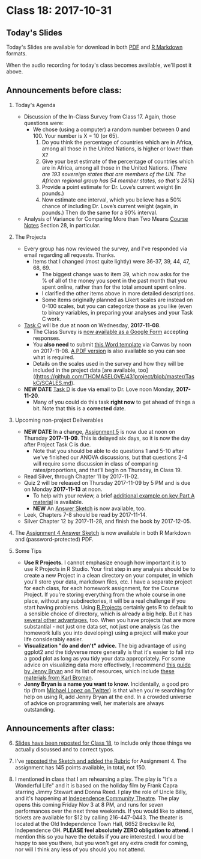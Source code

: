 # Class 18: 2017-10-31

## Today's Slides

Today's Slides are available for download in both [PDF](https://github.com/THOMASELOVE/431slides/blob/master/class_18/431_2017_class-18-slides.pdf) and [R Markdown](https://github.com/THOMASELOVE/431slides/blob/master/class_18/431_2017_class-18-slides.Rmd) formats. 

When the audio recording for today's class becomes available, we'll post it above.

## Announcements before class:

1. Today's Agenda
    - Discussion of the In-Class Survey from Class 17. Again, those questions were:
        - We chose (using a computer) a random number between 0 and 100. Your number is X = 10 (or 65).
            1. Do you think the percentage of countries which are in Africa, among all those in the United Nations, is higher or lower than X?
            2. Give your best estimate of the percentage of countries which are in Africa, among all those in the United Nations. (*There are 193 sovereign states that are members of the UN. The African regional group has 54 member states, so that's 28%*)
            3. Provide a point estimate for Dr. Love’s current weight (in pounds.) 
            4. Now estimate one interval, which you believe has a 50% chance of including Dr. Love’s current weight (again, in pounds.) Then do the same for a 90% interval.
    - Analysis of Variance for Comparing More than Two Means [Course Notes](https://thomaselove.github.io/431notes/) Section 28, in particular.
    
2. The Projects
    - Every group has now reviewed the survey, and I've responded via email regarding all requests. Thanks.
        - Items that I changed (most quite lightly) were 36-37, 39, 44, 47, 68, 69. 
            - The biggest change was to item 39, which now asks for the % of all of the money you spent in the past month that you spent online, rather than for the total amount spent online.
            - I clarified the other items above in more detailed descriptions.
            - Some items originally planned as Likert scales are instead on 0-100 scales, but you can categorize those as you like (even to binary variables, in preparing your analyses and your Task C work.
     - [Task C](https://github.com/THOMASELOVE/431project/tree/master/TaskC) will be due at noon on Wednesday, **2017-11-08**. 
        - The Class Survey is [now available as a Google Form](https://goo.gl/forms/bB1xJ16NnLihP9Gu1) accepting responses.
        - You **also need** to submit [this Word template](https://github.com/THOMASELOVE/431project/blob/master/TaskC/2017_task_C_template_for_YOUR_NAME.docx) via Canvas by noon on 2017-11-08. [A PDF version](https://github.com/THOMASELOVE/431project/blob/master/TaskC/2017_What-does-the-Project-Task-C-template-look-like.pdf) is also available so you can see what is required.
        - Details on the scales used in the survey and how they will be included in the project data [are available, too]((https://github.com/THOMASELOVE/431project/blob/master/TaskC/SCALES.md).
    - **NEW DATE** [Task D](https://github.com/THOMASELOVE/431project/tree/master/TaskD) is due via email to Dr. Love noon Monday, **2017-11-20**.
        - Many of you could do this task **right now** to get ahead of things a bit. Note that this is a **corrected** date.

3. Upcoming non-project Deliverables
    - **NEW DATE** In a change, [Assignment 5](https://github.com/THOMASELOVE/431homework/blob/master/431-2017_assignment-5.md) is now due at noon on Thursday **2017-11-09**. This is delayed six days, so it is now the day after Project Task C is due.
        - Note that you should be able to do questions 1 and 5-10 after we've finished our ANOVA discussions, but that questions 2-4 will require some discussion in class of comparing rates/proportions, and that'll begin on Thursday, in Class 19.
    - Read Silver, through Chapter 11 by 2017-11-02.
    - Quiz 2 will be released on Thursday 2017-11-09 by 5 PM and is due on Monday **2017-11-13** at noon.
        - To help with your review, a brief [additional example on key Part A material](https://github.com/THOMASELOVE/431homework/tree/master/Extra_A) is available. 
        - **NEW** An [Answer Sketch](https://github.com/THOMASELOVE/431homework/blob/master/Extra_A/extra_A.pdf) is now available, too.
    - Leek, Chapters 7-8 should be read by 2017-11-14.
    - Silver Chapter 12 by 2017-11-28, and finish the book by 2017-12-05.

4. The [Assignment 4 Answer Sketch](https://github.com/THOMASELOVE/431homework/blob/master/HW4/README.md) is now available in both R Markdown and (password-protected) PDF.

5. Some Tips
    - **Use R Projects.** I cannot emphasize enough how important it is to use R Projects in R Studio. Your first step in any analysis should be to create a new Project in a clean directory on your computer, in which you'll store your data, markdown files, etc. I have a separate project for each class, for each homework assignment, for the Course Project. If you're storing everything from the whole course in one place, without any subdirectories, it will be a real challenge if you start having problems. Using [R Projects](https://support.rstudio.com/hc/en-us/articles/200526207-Using-Projects) certainly gets R to default to a sensible choice of directory, which is already a big help. But it has [several other advantages](https://swcarpentry.github.io/r-novice-gapminder/02-project-intro/), too. When you have projects that are more substantial - not just one data set, not just one analysis (as the homework lulls you into developing) using a project will make your life considerably easier.
    - **Visualization "do and don't" advice.** The big advantage of using ggplot2 and the tidyverse more generally is that it's easier to fall into a good plot as long as you tidy your data appropriately. For some advice on visualizing data more effectively, I recommend [this guide by Jenny Bryan](http://stat545.com/block015_graph-dos-donts.html) and its list of resources, which include [these materials from Karl Broman](https://github.com/kbroman/Talk_Graphs). 
    - **Jenny Bryan is a name you want to know.** Incidentally, a good pro tip (from [Michael Lopez on Twitter](https://twitter.com/StatsbyLopez/status/916348419547062272/photo/1)) is that when you're searching for help on using R, add Jenny Bryan at the end. In a crowded universe of advice on programming well, her materials are always outstanding. 
    
## Announcements after class:

6. [Slides have been reposted for Class 18](https://github.com/THOMASELOVE/431slides/blob/master/class_18/431_2017_class-18-slides.pdf), to include only those things we actually discussed and to correct typos.

7. I've [reposted the Sketch and added the Rubric](https://github.com/THOMASELOVE/431homework/tree/master/HW4) for Assignment 4. The assignment has 145 points available, in total, not 150.

8. I mentioned in class that I am rehearsing a play. The play is "It's a Wonderful Life" and it is based on the holiday film by Frank Capra starring Jimmy Stewart and Donna Reed. I play the role of Uncle Billy, and it's happening at [Independence Community Theatre](http://www.independencetheatre.org/index.htm). The play opens this coming Friday Nov 3 at 8 PM, and runs for seven performances over the next three weekends. If you would like to attend, tickets are available for $12 by calling 216-447-0443. The theater is located at the Old Independence Town Hall, 6652 Brecksville Rd, Independence OH. **PLEASE feel absolutely ZERO obligation to attend**. I mention this so you have the details if you are interested. I would be happy to see you there, but you won't get any extra credit for coming, nor will I think any less of you should you not attend.
